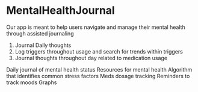 # MentalHealthJournal
Our app is meant to help users navigate and manage their mental health through assisted journaling

1. Journal Daily thoughts
2. Log triggers throughout usage and search for trends within triggers
3. Journal thoughts throughout day related to medication usage

Daily journal of mental health status
Resources for mental health
Algorithm that identifies common stress factors
Meds dosage tracking
Reminders to track moods 
Graphs